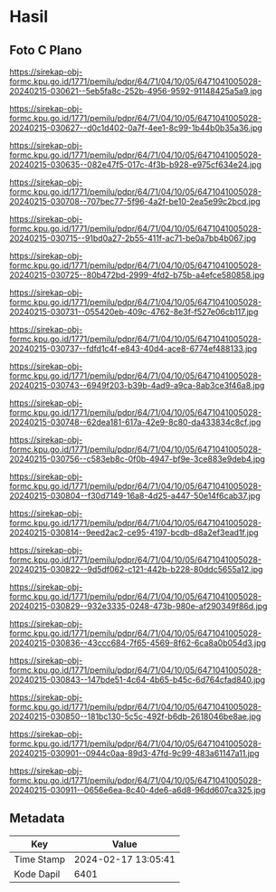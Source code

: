 # Hasil

## Foto C Plano

https://sirekap-obj-formc.kpu.go.id/1771/pemilu/pdpr/64/71/04/10/05/6471041005028-20240215-030621--5eb5fa8c-252b-4956-9592-91148425a5a9.jpg

https://sirekap-obj-formc.kpu.go.id/1771/pemilu/pdpr/64/71/04/10/05/6471041005028-20240215-030627--d0c1d402-0a7f-4ee1-8c99-1b44b0b35a36.jpg

https://sirekap-obj-formc.kpu.go.id/1771/pemilu/pdpr/64/71/04/10/05/6471041005028-20240215-030635--082e47f5-017c-4f3b-b928-e975cf634e24.jpg

https://sirekap-obj-formc.kpu.go.id/1771/pemilu/pdpr/64/71/04/10/05/6471041005028-20240215-030708--707bec77-5f96-4a2f-be10-2ea5e99c2bcd.jpg

https://sirekap-obj-formc.kpu.go.id/1771/pemilu/pdpr/64/71/04/10/05/6471041005028-20240215-030715--91bd0a27-2b55-411f-ac71-be0a7bb4b067.jpg

https://sirekap-obj-formc.kpu.go.id/1771/pemilu/pdpr/64/71/04/10/05/6471041005028-20240215-030725--80b472bd-2999-4fd2-b75b-a4efce580858.jpg

https://sirekap-obj-formc.kpu.go.id/1771/pemilu/pdpr/64/71/04/10/05/6471041005028-20240215-030731--055420eb-409c-4762-8e3f-f527e06cb117.jpg

https://sirekap-obj-formc.kpu.go.id/1771/pemilu/pdpr/64/71/04/10/05/6471041005028-20240215-030737--fdfd1c4f-e843-40d4-ace8-6774ef488133.jpg

https://sirekap-obj-formc.kpu.go.id/1771/pemilu/pdpr/64/71/04/10/05/6471041005028-20240215-030743--6949f203-b39b-4ad9-a9ca-8ab3ce3f46a8.jpg

https://sirekap-obj-formc.kpu.go.id/1771/pemilu/pdpr/64/71/04/10/05/6471041005028-20240215-030748--62dea181-617a-42e9-8c80-da433834c8cf.jpg

https://sirekap-obj-formc.kpu.go.id/1771/pemilu/pdpr/64/71/04/10/05/6471041005028-20240215-030756--c583eb8c-0f0b-4947-bf9e-3ce883e9deb4.jpg

https://sirekap-obj-formc.kpu.go.id/1771/pemilu/pdpr/64/71/04/10/05/6471041005028-20240215-030804--f30d7149-16a8-4d25-a447-50e14f6cab37.jpg

https://sirekap-obj-formc.kpu.go.id/1771/pemilu/pdpr/64/71/04/10/05/6471041005028-20240215-030814--9eed2ac2-ce95-4197-bcdb-d8a2ef3ead1f.jpg

https://sirekap-obj-formc.kpu.go.id/1771/pemilu/pdpr/64/71/04/10/05/6471041005028-20240215-030822--9d5df062-c121-442b-b228-80ddc5655a12.jpg

https://sirekap-obj-formc.kpu.go.id/1771/pemilu/pdpr/64/71/04/10/05/6471041005028-20240215-030829--932e3335-0248-473b-980e-af290349f86d.jpg

https://sirekap-obj-formc.kpu.go.id/1771/pemilu/pdpr/64/71/04/10/05/6471041005028-20240215-030836--43ccc684-7f65-4569-8f62-6ca8a0b054d3.jpg

https://sirekap-obj-formc.kpu.go.id/1771/pemilu/pdpr/64/71/04/10/05/6471041005028-20240215-030843--147bde51-4c64-4b65-b45c-6d764cfad840.jpg

https://sirekap-obj-formc.kpu.go.id/1771/pemilu/pdpr/64/71/04/10/05/6471041005028-20240215-030850--181bc130-5c5c-492f-b6db-2618046be8ae.jpg

https://sirekap-obj-formc.kpu.go.id/1771/pemilu/pdpr/64/71/04/10/05/6471041005028-20240215-030901--0944c0aa-89d3-47fd-9c99-483a61147a11.jpg

https://sirekap-obj-formc.kpu.go.id/1771/pemilu/pdpr/64/71/04/10/05/6471041005028-20240215-030911--0656e6ea-8c40-4de6-a6d8-96dd607ca325.jpg


## Metadata

| Key        | Value               |
| ---------- | ------------------- |
| Time Stamp | 2024-02-17 13:05:41 |
| Kode Dapil | 6401                |



